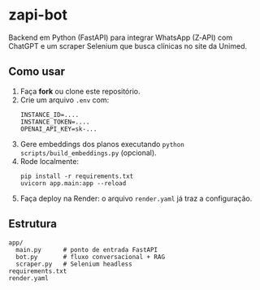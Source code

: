 # zapi-bot

Backend em Python (FastAPI) para integrar WhatsApp (Z‑API) com ChatGPT e um scraper Selenium que busca clínicas no site da Unimed.

## Como usar

1. Faça **fork** ou clone este repositório.
2. Crie um arquivo `.env` com:
   ```
   INSTANCE_ID=....
   INSTANCE_TOKEN=....
   OPENAI_API_KEY=sk-...
   ```
3. Gere embeddings dos planos executando `python scripts/build_embeddings.py` (opcional).
4. Rode localmente:
   ```
   pip install -r requirements.txt
   uvicorn app.main:app --reload
   ```
5. Faça deploy na Render: o arquivo `render.yaml` já traz a configuração.

## Estrutura

```
app/
  main.py      # ponto de entrada FastAPI
  bot.py       # fluxo conversacional + RAG
  scraper.py   # Selenium headless
requirements.txt
render.yaml
```

